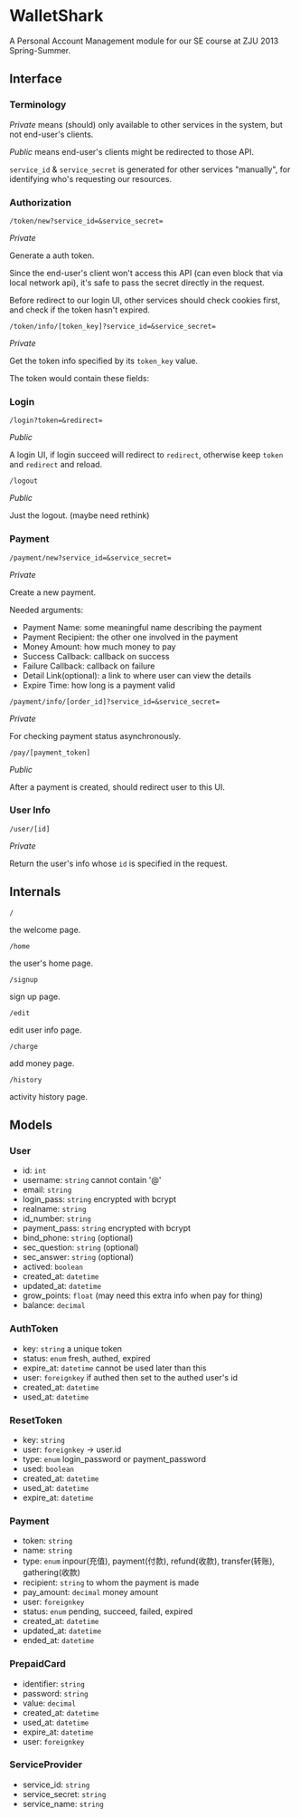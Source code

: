 # WalletShark

A Personal Account Management module for our SE course at ZJU 2013 Spring-Summer.

## Interface

### Terminology

*Private* means (should) only available to other services in the system, but not end-user's clients.

*Public* means end-user's clients might be redirected to those API.

`service_id` & `service_secret` is generated for other services "manually", for identifying who's requesting our resources.

### Authorization

`/token/new?service_id=&service_secret=`

*Private*

Generate a auth token.

Since the end-user's client won't access this API (can even block that via local network api), it's safe to pass the secret directly in the request.

Before redirect to our login UI, other services should check cookies first, and check if the token hasn't expired.

`/token/info/[token_key]?service_id=&service_secret=`

*Private*

Get the token info specified by its `token_key` value.

The token would contain these fields:

### Login

`/login?token=&redirect=`

*Public*

A login UI, if login succeed will redirect to `redirect`, otherwise keep `token` and `redirect` and reload.

`/logout`

*Public*

Just the logout. (maybe need rethink)

### Payment

`/payment/new?service_id=&service_secret=`

*Private*

Create a new payment.

Needed arguments:

- Payment Name: some meaningful name describing the payment
- Payment Recipient: the other one involved in the payment
- Money Amount: how much money to pay
- Success Callback: callback on success
- Failure Callback: callback on failure
- Detail Link(optional): a link to where user can view the details
- Expire Time: how long is a payment valid

`/payment/info/[order_id]?service_id=&service_secret=`

*Private*

For checking payment status asynchronously.

`/pay/[payment_token]`

*Public*

After a payment is created, should redirect user to this UI.

### User Info

`/user/[id]`

*Private*

Return the user's info whose `id` is specified in the request.

## Internals

`/`

the welcome page.

`/home`

the user's home page.

`/signup`

sign up page.

`/edit`

edit user info page.

`/charge`

add money page.

`/history`

activity history page.

## Models

### User

- id: `int`
- username: `string` cannot contain '@'
- email: `string`
- login_pass: `string` encrypted with bcrypt
- realname: `string`
- id_number: `string`
- payment_pass: `string` encrypted with bcrypt
- bind_phone: `string` (optional)
- sec_question: `string` (optional)
- sec_answer: `string` (optional)
- actived: `boolean`
- created_at: `datetime`
- updated_at: `datetime`
- grow_points: `float` (may need this extra info when pay for thing)
- balance: `decimal`

### AuthToken

- key: `string` a unique token
- status: `enum` fresh, authed, expired
- expire_at: `datetime` cannot be used later than this
- user: `foreignkey` if authed then set to the authed user's id
- created_at: `datetime`
- used_at: `datetime`

### ResetToken

- key: `string`
- user: `foreignkey` -> user.id
- type: `enum` login_password or payment_password
- used: `boolean`
- created_at: `datetime`
- used_at: `datetime`
- expire_at: `datetime`

### Payment

- token: `string`
- name: `string`
- type: `enum` inpour(充值), payment(付款), refund(收款), transfer(转账), gathering(收款)
- recipient: `string` to whom the payment is made
- pay_amount: `decimal` money amount
- user: `foreignkey`
- status: `enum` pending, succeed, failed, expired
- created_at: `datetime`
- updated_at: `datetime`
- ended_at: `datetime`

### PrepaidCard

- identifier: `string`
- password: `string`
- value: `decimal`
- created_at: `datetime`
- used_at: `datetime`
- expire_at: `datetime`
- user: `foreignkey`

### ServiceProvider

- service_id: `string`
- service_secret: `string`
- service_name: `string`